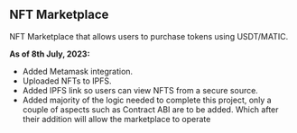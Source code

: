 ## NFT Marketplace

NFT Marketplace that allows users to purchase tokens using USDT/MATIC.

**As of 8th July, 2023:**
  * Added Metamask integration.
  * Uploaded NFTs to IPFS.
  * Added IPFS link so users can view NFTS from a secure source.
  * Added majority of the logic needed to complete this project, only a couple of aspects such as Contract ABI are to be added. Which after their addition will allow the marketplace to operate  
